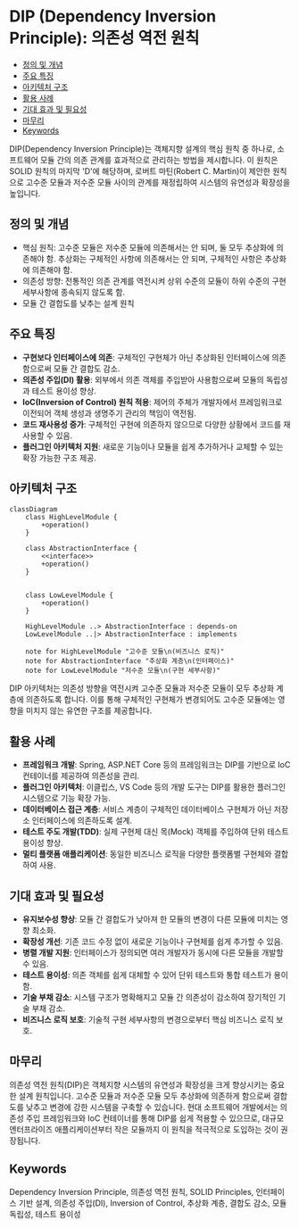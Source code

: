 # DIP (Dependency Inversion Principle): 의존성 역전 원칙

<!-- mtoc-start -->

- [정의 및 개념](#정의-및-개념)
- [주요 특징](#주요-특징)
- [아키텍처 구조](#아키텍처-구조)
- [활용 사례](#활용-사례)
- [기대 효과 및 필요성](#기대-효과-및-필요성)
- [마무리](#마무리)
- [Keywords](#keywords)

<!-- mtoc-end -->

DIP(Dependency Inversion Principle)는 객체지향 설계의 핵심 원칙 중 하나로, 소프트웨어 모듈 간의 의존 관계를 효과적으로 관리하는 방법을 제시합니다. 이 원칙은 SOLID 원칙의 마지막 'D'에 해당하며, 로버트 마틴(Robert C. Martin)이 제안한 원칙으로 고수준 모듈과 저수준 모듈 사이의 관계를 재정립하여 시스템의 유연성과 확장성을 높입니다.

## 정의 및 개념

- 핵심 원칙: 고수준 모듈은 저수준 모듈에 의존해서는 안 되며, 둘 모두 추상화에 의존해야 함. 추상화는 구체적인 사항에 의존해서는 안 되며, 구체적인 사항은 추상화에 의존해야 함.
- 의존성 방향: 전통적인 의존 관계를 역전시켜 상위 수준의 모듈이 하위 수준의 구현 세부사항에 종속되지 않도록 함.
- 모듈 간 결합도를 낮추는 설계 원칙

## 주요 특징

- **구현보다 인터페이스에 의존**: 구체적인 구현체가 아닌 추상화된 인터페이스에 의존함으로써 모듈 간 결합도 감소.
- **의존성 주입(DI) 활용**: 외부에서 의존 객체를 주입받아 사용함으로써 모듈의 독립성과 테스트 용이성 향상.
- **IoC(Inversion of Control) 원칙 적용**: 제어의 주체가 개발자에서 프레임워크로 이전되어 객체 생성과 생명주기 관리의 책임이 역전됨.
- **코드 재사용성 증가**: 구체적인 구현에 의존하지 않으므로 다양한 상황에서 코드를 재사용할 수 있음.
- **플러그인 아키텍처 지원**: 새로운 기능이나 모듈을 쉽게 추가하거나 교체할 수 있는 확장 가능한 구조 제공.

## 아키텍처 구조

```mermaid
classDiagram
    class HighLevelModule {
        +operation()
    }

    class AbstractionInterface {
        <<interface>>
        +operation()
    }


    class LowLevelModule {
        +operation()
    }

    HighLevelModule ..> AbstractionInterface : depends-on
    LowLevelModule ..|> AbstractionInterface : implements

    note for HighLevelModule "고수준 모듈\n(비즈니스 로직)"
    note for AbstractionInterface "추상화 계층\n(인터페이스)"
    note for LowLevelModule "저수준 모듈\n(구현 세부사항)"
```

DIP 아키텍처는 의존성 방향을 역전시켜 고수준 모듈과 저수준 모듈이 모두 추상화 계층에 의존하도록 합니다. 이를 통해 구체적인 구현체가 변경되어도 고수준 모듈에는 영향을 미치지 않는 유연한 구조를 제공합니다.

## 활용 사례

- **프레임워크 개발**: Spring, ASP.NET Core 등의 프레임워크는 DIP를 기반으로 IoC 컨테이너를 제공하여 의존성을 관리.
- **플러그인 아키텍처**: 이클립스, VS Code 등의 개발 도구는 DIP를 활용한 플러그인 시스템으로 기능 확장 가능.
- **데이터베이스 접근 계층**: 서비스 계층이 구체적인 데이터베이스 구현체가 아닌 저장소 인터페이스에 의존하도록 설계.
- **테스트 주도 개발(TDD)**: 실제 구현체 대신 목(Mock) 객체를 주입하여 단위 테스트 용이성 향상.
- **멀티 플랫폼 애플리케이션**: 동일한 비즈니스 로직을 다양한 플랫폼별 구현체와 결합하여 사용.

## 기대 효과 및 필요성

- **유지보수성 향상**: 모듈 간 결합도가 낮아져 한 모듈의 변경이 다른 모듈에 미치는 영향 최소화.
- **확장성 개선**: 기존 코드 수정 없이 새로운 기능이나 구현체를 쉽게 추가할 수 있음.
- **병렬 개발 지원**: 인터페이스가 정의되면 여러 개발자가 동시에 다른 모듈을 개발할 수 있음.
- **테스트 용이성**: 의존 객체를 쉽게 대체할 수 있어 단위 테스트와 통합 테스트가 용이함.
- **기술 부채 감소**: 시스템 구조가 명확해지고 모듈 간 의존성이 감소하여 장기적인 기술 부채 감소.
- **비즈니스 로직 보호**: 기술적 구현 세부사항의 변경으로부터 핵심 비즈니스 로직 보호.

## 마무리

의존성 역전 원칙(DIP)은 객체지향 시스템의 유연성과 확장성을 크게 향상시키는 중요한 설계 원칙입니다. 고수준 모듈과 저수준 모듈 모두 추상화에 의존하게 함으로써 결합도를 낮추고 변경에 강한 시스템을 구축할 수 있습니다. 현대 소프트웨어 개발에서는 의존성 주입 프레임워크와 IoC 컨테이너를 통해 DIP를 쉽게 적용할 수 있으므로, 대규모 엔터프라이즈 애플리케이션부터 작은 모듈까지 이 원칙을 적극적으로 도입하는 것이 권장됩니다.

## Keywords

Dependency Inversion Principle, 의존성 역전 원칙, SOLID Principles, 인터페이스 기반 설계, 의존성 주입(DI), Inversion of Control, 추상화 계층, 결합도 감소, 모듈 독립성, 테스트 용이성
